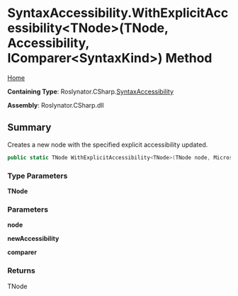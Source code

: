 # SyntaxAccessibility\.WithExplicitAccessibility\<TNode>\(TNode, Accessibility, IComparer\<SyntaxKind>\) Method

[Home](../../../../README.md)

**Containing Type**: Roslynator\.CSharp\.[SyntaxAccessibility](../README.md)

**Assembly**: Roslynator\.CSharp\.dll

## Summary

Creates a new node with the specified explicit accessibility updated\.

```csharp
public static TNode WithExplicitAccessibility<TNode>(TNode node, Microsoft.CodeAnalysis.Accessibility newAccessibility, System.Collections.Generic.IComparer<Microsoft.CodeAnalysis.CSharp.SyntaxKind> comparer = null) where TNode : Microsoft.CodeAnalysis.SyntaxNode
```

### Type Parameters

**TNode**

### Parameters

**node**

**newAccessibility**

**comparer**

### Returns

TNode

